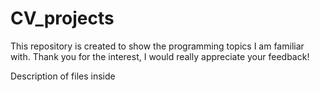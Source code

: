 # CV_projects
This repository is created to show the programming topics I am familiar with. Thank you for the interest, I would really appreciate your feedback!

Description of files inside
